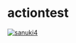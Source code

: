 # actiontest
[![sanuki4](https://github.com/sanuki123/actiontest/actions/workflows/sanukitest4.yml/badge.svg)](https://github.com/sanuki123/actiontest/actions/workflows/sanukitest4.yml)
